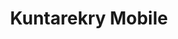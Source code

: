 ---
title: Kuntarekry Mobile
description: MVP mobile app for FCG. Student group project.
platform: [android]
github: https://github.com/Jankku/kuntarekry-mobile
logo: /kuntarekry.svg
gradient: kuntarekry
tags: [JS, React Native, i18n]
features:
  - Onboarding with language, location and work field selection
  - Translated in Finnish, Swedish and English
  - Personalised job advertisements
  - Job search, filtering and sorting
  - List and card view for jobs
  - Like and save advertisements/employers
---